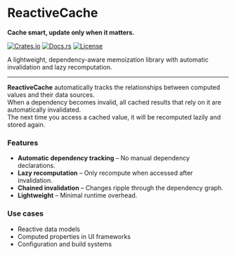 # ReactiveCache
**Cache smart, update only when it matters.**

[![Crates.io](https://img.shields.io/crates/v/reactivecache.svg)](https://crates.io/crates/reactivecache)
[![Docs.rs](https://docs.rs/reactivecache/badge.svg)](https://docs.rs/reactivecache)
[![License](https://img.shields.io/crates/l/reactivecache.svg)](LICENSE)

A lightweight, dependency-aware memoization library with automatic invalidation and lazy recomputation.

---

**ReactiveCache** automatically tracks the relationships between computed values and their data sources.  
When a dependency becomes invalid, all cached results that rely on it are automatically invalidated.  
The next time you access a cached value, it will be recomputed lazily and stored again.

### Features
- **Automatic dependency tracking** – No manual dependency declarations.
- **Lazy recomputation** – Only recompute when accessed after invalidation.
- **Chained invalidation** – Changes ripple through the dependency graph.
- **Lightweight** – Minimal runtime overhead.

### Use cases
- Reactive data models
- Computed properties in UI frameworks
- Configuration and build systems
